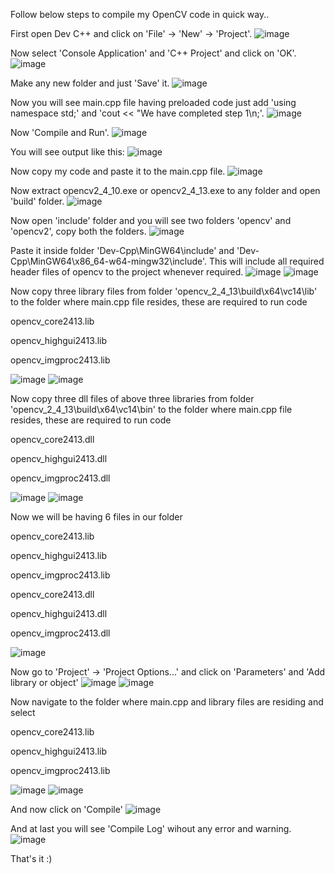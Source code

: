 Follow below steps to compile my OpenCV code in quick way..

First open Dev C++ and click on 'File' -> 'New' -> 'Project'.
![image](https://user-images.githubusercontent.com/9850882/32575943-751d81ce-c4fb-11e7-8182-66904cb6265d.png)

Now select 'Console Application' and 'C++ Project' and click on 'OK'.
![image](https://user-images.githubusercontent.com/9850882/32576069-d6756fb8-c4fb-11e7-8fee-cb450d854dfa.png)

Make any new folder and just 'Save' it.
![image](https://user-images.githubusercontent.com/9850882/32576153-0d251e46-c4fc-11e7-9a2b-aa6d56cd4132.png)

Now you will see main.cpp file having preloaded code just add 'using namespace std;' and 'cout << "We have completed step 1\n;'.
![image](https://user-images.githubusercontent.com/9850882/32576167-22b83914-c4fc-11e7-9009-020ab5fcbe44.png)

Now 'Compile and Run'.
![image](https://user-images.githubusercontent.com/9850882/32576248-663c2fe2-c4fc-11e7-9c26-fa6645baae15.png)

You will see output like this:
![image](https://user-images.githubusercontent.com/9850882/32576263-7979b944-c4fc-11e7-895e-95c944da92b1.png)

Now copy my code and paste it to the main.cpp file.
![image](https://user-images.githubusercontent.com/9850882/32647991-e31e837a-c619-11e7-903d-2888681a592b.png)

Now extract opencv2_4_10.exe or opencv2_4_13.exe to any folder and open 'build' folder.
![image](https://user-images.githubusercontent.com/9850882/32576353-b7166b26-c4fc-11e7-8135-057265888824.png)

Now open 'include' folder and you will see two folders 'opencv' and 'opencv2', copy both the folders.
![image](https://user-images.githubusercontent.com/9850882/32576412-e1f995de-c4fc-11e7-8eb4-4207d37695c5.png)

Paste it inside folder 'Dev-Cpp\MinGW64\include' and 'Dev-Cpp\MinGW64\x86_64-w64-mingw32\include'. This will include all required header files of opencv to the project whenever required.
![image](https://user-images.githubusercontent.com/9850882/32576451-04f6c9da-c4fd-11e7-91d3-b05214c6fd11.png)
![image](https://user-images.githubusercontent.com/9850882/32576462-0c5001ce-c4fd-11e7-9596-4cd45a5ccf74.png)

Now copy three library files from folder 'opencv_2_4_13\build\x64\vc14\lib' to the folder where main.cpp file resides, these are required to run code

opencv_core2413.lib

opencv_highgui2413.lib

opencv_imgproc2413.lib

![image](https://user-images.githubusercontent.com/9850882/32576688-9e55cc2a-c4fd-11e7-981b-3a4424fbfbb5.png)
![image](https://user-images.githubusercontent.com/9850882/32576692-a42ccea0-c4fd-11e7-9f2d-4914c73ed6c9.png)

Now copy three dll files of above three libraries from folder 'opencv_2_4_13\build\x64\vc14\bin'  to the folder where main.cpp file resides, these are required to run code

opencv_core2413.dll

opencv_highgui2413.dll

opencv_imgproc2413.dll

![image](https://user-images.githubusercontent.com/9850882/32577024-a41fe180-c4fe-11e7-81c1-07c1b9292014.png)
![image](https://user-images.githubusercontent.com/9850882/32577031-a6faa1ec-c4fe-11e7-92ad-eab74c4cd5e6.png)

Now we will be having 6 files in our folder 

opencv_core2413.lib

opencv_highgui2413.lib

opencv_imgproc2413.lib

opencv_core2413.dll

opencv_highgui2413.dll

opencv_imgproc2413.dll

![image](https://user-images.githubusercontent.com/9850882/32577112-dec6f18e-c4fe-11e7-8777-46f5d2ef5a7c.png)

Now go to 'Project' -> 'Project Options...' and click on 'Parameters' and 'Add library or object'
![image](https://user-images.githubusercontent.com/9850882/32577135-ed7238c4-c4fe-11e7-9b91-659a22cc65e1.png)
![image](https://user-images.githubusercontent.com/9850882/32577140-f1dd8184-c4fe-11e7-8a0f-edc7d88edc36.png)

Now navigate to the folder where main.cpp and library files are residing and select 

opencv_core2413.lib

opencv_highgui2413.lib

opencv_imgproc2413.lib

![image](https://user-images.githubusercontent.com/9850882/32577252-3983f180-c4ff-11e7-9685-b41c67d1a886.png)
![image](https://user-images.githubusercontent.com/9850882/32577307-6dbc5956-c4ff-11e7-80e3-52f9e4b15f90.png)

And now click on 'Compile'
![image](https://user-images.githubusercontent.com/9850882/32577323-7c43174e-c4ff-11e7-99b5-7a7226830c84.png)

And at last you will see 'Compile Log' wihout any error and warning.
![image](https://user-images.githubusercontent.com/9850882/32577327-8231a918-c4ff-11e7-8751-73b2a96414c7.png)

That's it :)
